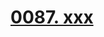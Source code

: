 # [0087. xxx](https://github.com/Tdahuyou/TNotes.react/tree/main/notes/0087.%20xxx)

<!-- region:toc -->



<!-- endregion:toc -->
